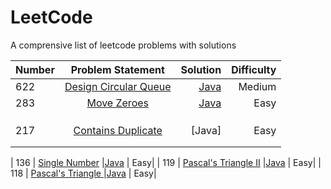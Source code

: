 # LeetCode
A comprensive list of leetcode problems with solutions

| Number        | Problem Statement     | Solution  | Difficulty |
| ------------- |:-------------:        | -----:| ------:|
| 622      | [Design Circular Queue](https://leetcode.com/problems/design-circular-queue/) |[Java](https://github.com/shrinathjoshi/LeetCode/blob/master/Data%20Structure/Queue/DesignCircularQueue_622.java) | Medium |
| 283| [Move Zeroes](https://github.com/shrinathjoshi/LeetCode/blob/master/MoveZeroes_283.java)| [Java](https://github.com/shrinathjoshi/LeetCode/blob/master/MoveZeroes_283.java)|Easy|
|||||
|||||
|||||
|217| [Contains Duplicate](https://leetcode.com/problems/contains-duplicate/)|[Java]| Easy|
|||||
|||||

| 136      |  [Single Number](https://leetcode.com/problems/single-number/) |[Java](https://github.com/shrinathjoshi/LeetCode/blob/master/SingleNumber_136.java) | Easy|
| 119      |  [Pascal's Triangle II](https://leetcode.com/problems/pascals-triangle-ii/) |[Java](https://github.com/shrinathjoshi/LeetCode/blob/master/PascalTriangle2_119.java) | Easy|
| 118      |  [Pascal's Triangle ](https://leetcode.com/problems/pascals-triangle) |[Java](https://github.com/shrinathjoshi/LeetCode/blob/master/PascalTriangle_118.java) | Easy|

